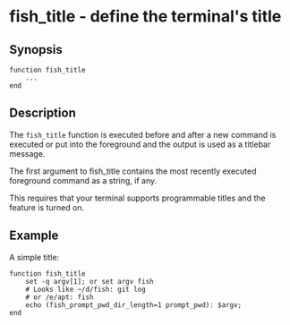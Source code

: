 # fish_title - define the terminal's title

## Synopsis

```
function fish_title
    ...
end
```

## Description

The `fish_title` function is executed before and after a new command is executed or put into the foreground and the output is used as a titlebar message.

The first argument to fish_title contains the most recently executed foreground command as a string, if any.

This requires that your terminal supports programmable titles and the feature is turned on.

## Example

A simple title:

```
function fish_title
    set -q argv[1]; or set argv fish
    # Looks like ~/d/fish: git log
    # or /e/apt: fish
    echo (fish_prompt_pwd_dir_length=1 prompt_pwd): $argv;
end
```
